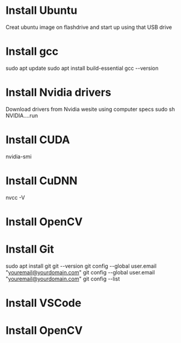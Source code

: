 # Install Ubuntu
Creat ubuntu image on flashdrive and start up using that USB drive

# Install gcc 
sudo apt update
sudo apt install build-essential
gcc --version


# Install Nvidia drivers
Download drivers from Nvidia wesite using computer specs
sudo sh NVIDIA....run

# Install CUDA 
nvidia-smi

# Install CuDNN
nvcc -V

# Install OpenCV

# Install Git
sudo apt install git
git --version
git config --global user.email "youremail@yourdomain.com"
git config --global user.email "youremail@yourdomain.com"
git config --list

# Install VSCode

# Install OpenCV


